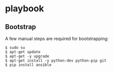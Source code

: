 # playbook

## Bootstrap

A few manual steps are required for bootstrapping:

```shell
$ sudo su
$ apt-get update
$ apt-get -y upgrade
$ apt-get install -y python-dev python-pip git
$ pip install ansible
```
